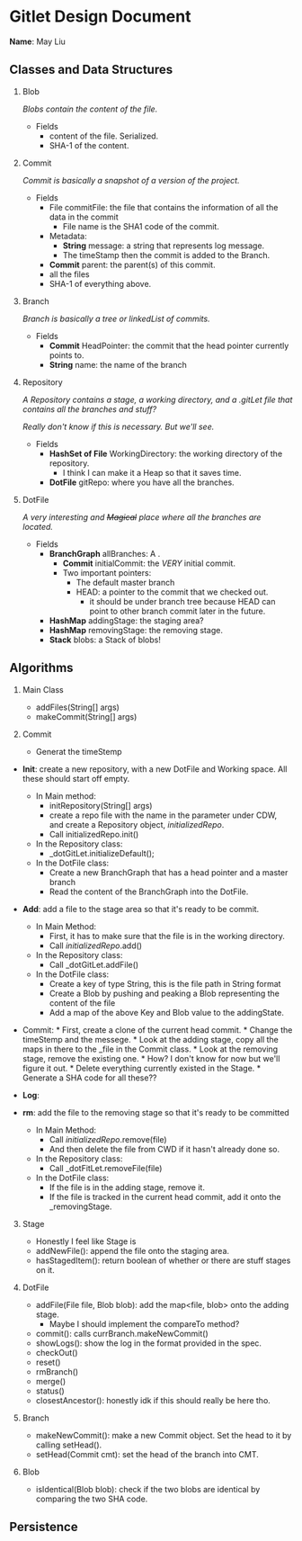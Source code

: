 # Gitlet Design Document

**Name**: May Liu

## Classes and Data Structures
1. Blob  

   _Blobs contain the content of the file._
   
   * Fields
      * content of the file. Serialized. 
      * SHA-1 of the content.   
 
3. Commit

    _Commit is basically a snapshot of a version of the project._ 
    
    * Fields
      * File commitFile: the file that contains the information of all the data in the commit
        * File name is the SHA1 code of the commit. 
      * Metadata: 
        * **String** message: a string that represents log message. 
        * The timeStamp then the commit is added to the Branch. 
      * **Commit** parent: the parent(s) of this commit.
      * all the files
      * SHA-1 of everything above. 
   
5. Branch

   _Branch is basically a tree or linkedList of commits._ 
   
   * Fields
     *  **Commit** HeadPointer: the commit that the head pointer currently points to. 
     *  **String** name: the name of the branch
     
6. Repository
  
    _A Repository contains a stage, a working directory, and a .gitLet file that contains all the branches and stuff?_
   
    _Really don't know if this is necessary. But we'll see._
    
    * Fields 
      * **HashSet of File** WorkingDirectory: the working directory of the repository.
        * I think I can make it a Heap so that it saves time.  
      * **DotFile** gitRepo: where you have all the branches.  
      
    
8. DotFile

   _A very _interesting and_ ~~Magical~~ place where all the branches are located._ 
   
   * Fields
     * **BranchGraph** allBranches: A . 
       * **Commit** initialCommit: the _VERY_ initial commit. 
       * Two important pointers:
         * The default master branch
         * HEAD: a pointer to the commit that we checked out. 
           * it should be under branch tree because HEAD can point to other branch commit later in the future. 
     * **HashMap** addingStage: the staging area? 
     * **HashMap** removingStage: the removing stage. 
     * **Stack** blobs: a Stack of blobs! 
       



## Algorithms

1. Main Class

  
   * addFiles(String[] args)
   * makeCommit(String[] args)
1. Commit
   * Generat the timeStemp
   
* **Init**: create a new repository, with a new DotFile and Working space. All these should start off empty. 
     * In Main method: 
       * initRepository(String[] args)
       * create a repo file with the name in the parameter under CDW, and create a Repository object, _initializedRepo_.
       * Call initializedRepo.init()
     * In the Repository class:
       * _dotGitLet.initializeDefault();
     * In the DotFile class:
       * Create a new BranchGraph that has a head pointer and a master branch
       * Read the content of the BranchGraph into the DotFile.
           
* **Add**: add a file to the stage area so that it's ready to be commit.
     * In Main Method: 
       * First, it has to make sure that the file is in the working directory.
       * Call _initializedRepo_.add()  
     * In the Repository class:
       * Call _dotGitLet.addFile()
     * In the DotFile class: 
       * Create a key of type String, this is the file path in String format
       * Create a Blob by pushing and peaking a Blob representing the content of the file
       * Add a map of the above Key and Blob value to the addingState. 
       
* Commit: 
      * First, create a clone of the current head commit. 
      * Change the timeStemp and the messege. 
      * Look at the adding stage, copy all the maps in there to the _file in the Commit class. 
      * Look at the removing stage, remove the existing one.
        * How? I don't know for now but we'll figure it out. 
      * Delete everything currently existed in the Stage.
      * Generate a SHA code for all these?? 
      
* **Log**:

* **rm**: add the file to the removing stage so that it's ready to be committed
   * In Main Method: 
     * Call _initializedRepo_.remove(file)
     * And then delete the file from CWD if it hasn't already done so.
   * In the Repository class:
     * Call _dotFitLet.removeFile(file)
   * In the DotFile class:
     * If the file is in the adding stage, remove it.
     * If the file is tracked in the current head commit, add it onto the _removingStage.     
     
3. Stage

   * Honestly I feel like Stage is 
   * addNewFile(): append the file onto the staging area.  
   * hasStagedItem(): return boolean of whether or there are stuff stages on it. 
4. DotFile

   * addFile(File file, Blob blob): add the map<file, blob> onto the adding stage. 
     * Maybe I should implement the compareTo method?  
   * commit(): calls currBranch.makeNewCommit()
   * showLogs(): show the log in the format provided in the spec. 
   * checkOut()
   * reset()
   * rmBranch()
   * merge() 
   * status()
   * closestAncestor(): honestly idk if this should really be here tho. 
5. Branch

   * makeNewCommit(): make a new Commit object. Set the head to it by calling setHead(). 
   * setHead(Commit cmt): set the head of the branch into CMT. 

6. Blob

   * isIdentical(Blob blob): check if the two blobs are identical by comparing the two SHA code.  


## Persistence



